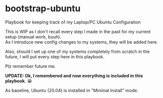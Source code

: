 # bootstrap-ubuntu
Playbook for keeping track of my Laptop/PC Ubuntu Configuration

This is WIP as I don't recall every step I made in the past for my current setup (manual work, buuh).  
As I introduce new config changes to my systems, they will be added here.

Also, should I set up one of my systems completely from scratch in the future, I will put every step here in this playbook.

Plz remember future me.

**UPDATE: Ok, I remembered and now everything is included in this playbook.** :grin:

As baseline, Ubuntu (20.04) is installed in "Minimal Install" mode.
